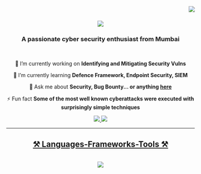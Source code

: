 <img align="right" src="https://visitor-badge.laobi.icu/badge?page_id=salesp07.salesp07" />

<h1 align="center">
    <img src="https://readme-typing-svg.herokuapp.com/?font=Righteous&size=35&center=true&vCenter=true&width=500&height=70&duration=4000&lines=Hi+There!+👋;+I'm+Sushant+Ghanekar!;" />
</h1>

<h3 align="center">A passionate cyber security enthusiast from Mumbai </h3>

<br/>

<div align="center">
 
 🔭 I’m currently working on **Identifying and Mitigating Security Vulns**
 
 🌱 I’m currently learning **Defence Framework, Endpoint Security, SIEM**

💬 Ask me about **Security, Bug Bounty... or anything [here](https://github.com/rootxsushant/rootxsushant/issues)**

⚡ Fun fact **Some of the most well known cyberattacks were executed with surprisingly simple techniques**

 </div>
 
<div align="center"> 
  <a href="mailto:pedro.rootxsushant@gmail.com">
    <img src="https://img.shields.io/badge/Gmail-333333?style=for-the-badge&logo=gmail&logoColor=red" />
  </a>
  <a href="https://www.linkedin.com/in/sushant-ghanekar-/" target="_blank">
    <img src="https://img.shields.io/badge/LinkedIn-0077B5?style=for-the-badge&logo=linkedin&logoColor=white" target="_blank" />
</div>

 <hr/>
 
<h2 align="center">⚒️ Languages-Frameworks-Tools ⚒️</h2>
<br/>
<div align="center">
    <img src="https://skillicons.dev/icons?i=bash,python,bootstrap,html,css,mysql,github,php" />
</div>

<br/>
